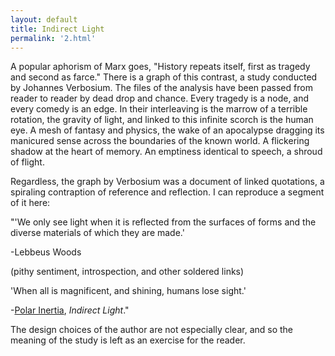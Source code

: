 ```yaml
---
layout: default
title: Indirect Light
permalink: '2.html'
---
```


A popular aphorism of Marx goes, "History repeats itself, first as tragedy and second as farce." There is a graph of this contrast, a study conducted by Johannes Verbosium. The files of the analysis have been passed from reader to reader by dead drop and chance. Every tragedy is a node, and every comedy is an edge. In their interleaving is the marrow of a terrible rotation, the gravity of light, and linked to this infinite scorch is the human eye. A mesh of fantasy and physics, the wake of an apocalypse dragging its manicured sense across the boundaries of the known world. A flickering shadow at the heart of memory. An emptiness identical to speech, a shroud of flight.

Regardless, the graph by Verbosium was a document of linked quotations, a spiraling contraption of reference and reflection. I can reproduce a segment of it here:

"'We only see light when it is reflected from the surfaces of forms and the diverse materials of which they are made.'

-Lebbeus Woods

(pithy sentiment, introspection, and other soldered links)

'When all is magnificent, and shining, humans lose sight.'

-[Polar Inertia](http://www.3141592653589793238462.com/), *Indirect Light*."

The design choices of the author are not especially clear, and so the meaning of the study is left as an exercise for the reader.
